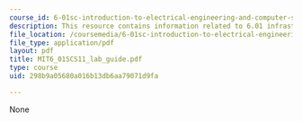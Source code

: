```yaml
---
course_id: 6-01sc-introduction-to-electrical-engineering-and-computer-science-i-spring-2011
description: This resource contains information related to 6.01 infrastructure.
file_location: /coursemedia/6-01sc-introduction-to-electrical-engineering-and-computer-science-i-spring-2011/298b9a05680a016b13db6aa79071d9fa_MIT6_01SCS11_lab_guide.pdf
file_type: application/pdf
layout: pdf
title: MIT6_01SCS11_lab_guide.pdf
type: course
uid: 298b9a05680a016b13db6aa79071d9fa

---
```

None
